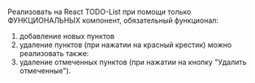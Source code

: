 ﻿Реализовать на React TODO-List при помощи только ФУНКЦИОНАЛЬНЫХ компонент,
обязательный функционал:
  1) добавление новых пунктов
  2) удаление пунктов (при нажатии на красный крестик)
можно реализовать также:
  3) удаление отмеченных пунктов (при нажатии на кнопку "Удалить отмеченные").


